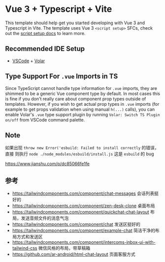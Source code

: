 # Vue 3 + Typescript + Vite

This template should help get you started developing with Vue 3 and Typescript in Vite. The template uses Vue 3 `<script setup>` SFCs, check out the [script setup docs](https://v3.vuejs.org/api/sfc-script-setup.html#sfc-script-setup) to learn more.

## Recommended IDE Setup

- [VSCode](https://code.visualstudio.com/) + [Volar](https://marketplace.visualstudio.com/items?itemName=johnsoncodehk.volar)

## Type Support For `.vue` Imports in TS

Since TypeScript cannot handle type information for `.vue` imports, they are shimmed to be a generic Vue component type by default. In most cases this is fine if you don't really care about component prop types outside of templates. However, if you wish to get actual prop types in `.vue` imports (for example to get props validation when using manual `h(...)` calls), you can enable Volar's `.vue` type support plugin by running `Volar: Switch TS Plugin on/off` from VSCode command palette.


## Note

如果出现 `throw new Error('esbuild: Failed to install correctly` 的错误，直接
则执行
`node ./node_modules/esbuild/install.js`
这是 `esbuild` 的 bug

https://www.jianshu.com/p/dc85066fe1fe

## 参考
- https://tailwindcomponents.com/component/chat-messages  会话列表挺好的
- https://tailwindcomponents.com/component/zen-desk-clone  桌面布局
- https://tailwindcomponents.com/component/quickchat-chat-layout 布局，发送音频文件的消息气泡
- https://tailwindcomponents.com/component/chat 发送区挺好的
- https://tailwindcomponents.com/component/example-chat 简洁干净的布局方式和发送区
- https://tailwindcomponents.com/component/intercoms-inbox-ui-with-tailwind-css 微信风格的布局，带草稿箱
- https://github.com/ar-android/html-chat-layout 页面客服方式
